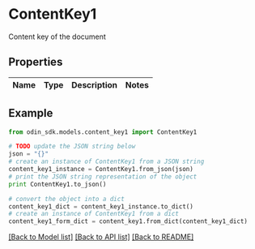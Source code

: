 # ContentKey1

Content key of the document

## Properties

Name | Type | Description | Notes
------------ | ------------- | ------------- | -------------

## Example

```python
from odin_sdk.models.content_key1 import ContentKey1

# TODO update the JSON string below
json = "{}"
# create an instance of ContentKey1 from a JSON string
content_key1_instance = ContentKey1.from_json(json)
# print the JSON string representation of the object
print ContentKey1.to_json()

# convert the object into a dict
content_key1_dict = content_key1_instance.to_dict()
# create an instance of ContentKey1 from a dict
content_key1_form_dict = content_key1.from_dict(content_key1_dict)
```
[[Back to Model list]](../README.md#documentation-for-models) [[Back to API list]](../README.md#documentation-for-api-endpoints) [[Back to README]](../README.md)


